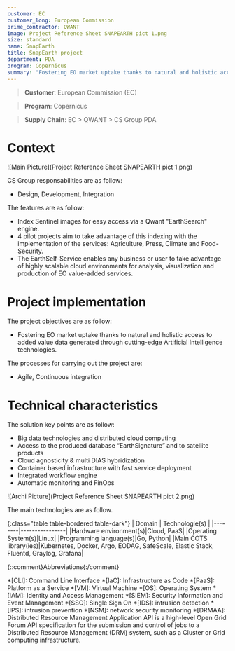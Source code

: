 ```yaml
---
customer: EC
customer_long: European Commission
prime_contractor: QWANT
image: Project Reference Sheet SNAPEARTH pict 1.png
size: standard
name: SnapEarth
title: SnapEarth project
department: PDA
program: Copernicus
summary: "Fostering EO market uptake thanks to natural and holistic access to added value data generated through cutting-edge Artificial Intelligence technologies."
---
```


> __Customer__\: European Commission (EC)

> __Program__\: Copernicus

> __Supply Chain__\: EC > QWANT >  CS Group PDA


# Context


![Main Picture](Project Reference Sheet SNAPEARTH pict 1.png)

CS Group responsabilities are as follow:
* Design, Development, Integration


The features are as follow:
* Index Sentinel images for easy access via a Qwant "EarthSearch" engine. 
* 4 pilot projects aim to take advantage of this indexing with the implementation of the services: Agriculture, Press, Climate and Food-Security. 
* The EarthSelf-Service enables any business or user to take advantage of highly scalable cloud environments for analysis, visualization and production of EO value-added services.

# Project implementation

The project objectives are as follow:
* Fostering EO market uptake thanks to natural and holistic access to added value data generated through cutting-edge Artificial Intelligence technologies.

The processes for carrying out the project are:
* Agile, Continuous integration

# Technical characteristics

The solution key points are as follow:
* Big data technologies and distributed cloud computing
* Access to the produced database “EarthSignature” and to satellite products
* Cloud agnosticity & multi DIAS hybridization
* Container based infrastructure with fast service deployment 
* Integrated workflow engine
* Automatic monitoring and FinOps

![Archi Picture](Project Reference Sheet SNAPEARTH pict 2.png)

The main technologies are as follow.

{:class="table table-bordered table-dark"}
| Domain | Technologie(s) |
|--------|----------------|
|Hardware environment(s)|Cloud, PaaS|
|Operating System(s)|Linux|
|Programming language(s)|Go, Python|
|Main COTS library(ies)|Kubernetes, Docker, Argo, EODAG, SafeScale, Elastic Stack, Fluentd, Graylog, Grafana|



{::comment}Abbreviations{:/comment}

*[CLI]: Command Line Interface
*[IaC]: Infrastructure as Code
*[PaaS]: Platform as a Service
*[VM]: Virtual Machine
*[OS]: Operating System
*[IAM]: Identity and Access Management
*[SIEM]: Security Information and Event Management
*[SSO]: Single Sign On
*[IDS]: intrusion detection
*[IPS]: intrusion prevention
*[NSM]: network security monitoring
*[DRMAA]: Distributed Resource Management Application API is a high-level Open Grid Forum API specification for the submission and control of jobs to a Distributed Resource Management (DRM) system, such as a Cluster or Grid computing infrastructure.
